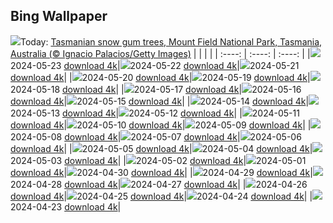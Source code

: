 ## Bing Wallpaper
![](./wallpaper/2024-05-23.jpg)Today: [Tasmanian snow gum trees, Mount Field National Park, Tasmania, Australia (© Ignacio Palacios/Getty Images)](./wallpaper/2024-05-23.jpg)
|      |      |      |
| :----: | :----: | :----: |
|![](./wallpaper/2024-05-23_sm.jpg)2024-05-23 [download 4k](./wallpaper/2024-05-23.jpg)|![](./wallpaper/2024-05-22_sm.jpg)2024-05-22 [download 4k](./wallpaper/2024-05-22.jpg)|![](./wallpaper/2024-05-21_sm.jpg)2024-05-21 [download 4k](./wallpaper/2024-05-21.jpg)|
|![](./wallpaper/2024-05-20_sm.jpg)2024-05-20 [download 4k](./wallpaper/2024-05-20.jpg)|![](./wallpaper/2024-05-19_sm.jpg)2024-05-19 [download 4k](./wallpaper/2024-05-19.jpg)|![](./wallpaper/2024-05-18_sm.jpg)2024-05-18 [download 4k](./wallpaper/2024-05-18.jpg)|
|![](./wallpaper/2024-05-17_sm.jpg)2024-05-17 [download 4k](./wallpaper/2024-05-17.jpg)|![](./wallpaper/2024-05-16_sm.jpg)2024-05-16 [download 4k](./wallpaper/2024-05-16.jpg)|![](./wallpaper/2024-05-15_sm.jpg)2024-05-15 [download 4k](./wallpaper/2024-05-15.jpg)|
|![](./wallpaper/2024-05-14_sm.jpg)2024-05-14 [download 4k](./wallpaper/2024-05-14.jpg)|![](./wallpaper/2024-05-13_sm.jpg)2024-05-13 [download 4k](./wallpaper/2024-05-13.jpg)|![](./wallpaper/2024-05-12_sm.jpg)2024-05-12 [download 4k](./wallpaper/2024-05-12.jpg)|
|![](./wallpaper/2024-05-11_sm.jpg)2024-05-11 [download 4k](./wallpaper/2024-05-11.jpg)|![](./wallpaper/2024-05-10_sm.jpg)2024-05-10 [download 4k](./wallpaper/2024-05-10.jpg)|![](./wallpaper/2024-05-09_sm.jpg)2024-05-09 [download 4k](./wallpaper/2024-05-09.jpg)|
|![](./wallpaper/2024-05-08_sm.jpg)2024-05-08 [download 4k](./wallpaper/2024-05-08.jpg)|![](./wallpaper/2024-05-07_sm.jpg)2024-05-07 [download 4k](./wallpaper/2024-05-07.jpg)|![](./wallpaper/2024-05-06_sm.jpg)2024-05-06 [download 4k](./wallpaper/2024-05-06.jpg)|
|![](./wallpaper/2024-05-05_sm.jpg)2024-05-05 [download 4k](./wallpaper/2024-05-05.jpg)|![](./wallpaper/2024-05-04_sm.jpg)2024-05-04 [download 4k](./wallpaper/2024-05-04.jpg)|![](./wallpaper/2024-05-03_sm.jpg)2024-05-03 [download 4k](./wallpaper/2024-05-03.jpg)|
|![](./wallpaper/2024-05-02_sm.jpg)2024-05-02 [download 4k](./wallpaper/2024-05-02.jpg)|![](./wallpaper/2024-05-01_sm.jpg)2024-05-01 [download 4k](./wallpaper/2024-05-01.jpg)|![](./wallpaper/2024-04-30_sm.jpg)2024-04-30 [download 4k](./wallpaper/2024-04-30.jpg)|
|![](./wallpaper/2024-04-29_sm.jpg)2024-04-29 [download 4k](./wallpaper/2024-04-29.jpg)|![](./wallpaper/2024-04-28_sm.jpg)2024-04-28 [download 4k](./wallpaper/2024-04-28.jpg)|![](./wallpaper/2024-04-27_sm.jpg)2024-04-27 [download 4k](./wallpaper/2024-04-27.jpg)|
|![](./wallpaper/2024-04-26_sm.jpg)2024-04-26 [download 4k](./wallpaper/2024-04-26.jpg)|![](./wallpaper/2024-04-25_sm.jpg)2024-04-25 [download 4k](./wallpaper/2024-04-25.jpg)|![](./wallpaper/2024-04-24_sm.jpg)2024-04-24 [download 4k](./wallpaper/2024-04-24.jpg)|
|![](./wallpaper/2024-04-23_sm.jpg)2024-04-23 [download 4k](./wallpaper/2024-04-23.jpg)|